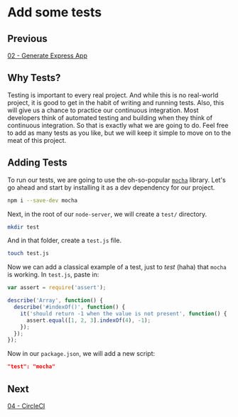 # Add some tests

## Previous

[02 - Generate Express App](https://github.com/full-stack-hackers/digoc-cicd-node/blob/02-express/GUIDE.md)

## Why Tests?

Testing is important to every real project. And while this is no real-world project, it is good to get in the habit of writing and running tests. Also, this will give us a chance to practice
our continuous integration. Most developers think of automated testing and building when they think of continuous integration. So that is exactly what we are going to do. Feel free to add 
as many tests as you like, but we will keep it simple to move on to the meat of this project.

## Adding Tests

To run our tests, we are going to use the oh-so-popular [`mocha`](https://mochajs.org/) library. Let's go ahead and start by installing it as a dev dependency for our project. 

```bash
npm i --save-dev mocha
```

Next, in the root of our `node-server`, we will create a `test/` directory.

```bash
mkdir test
```

And in that folder, create a `test.js` file.

```bash
touch test.js
```

Now we can add a classical example of a test, just to *test* (haha) that `mocha` is working. In `test.js`, paste in:

```javascript
var assert = require('assert');

describe('Array', function() {
  describe('#indexOf()', function() {
    it('should return -1 when the value is not present', function() {
      assert.equal([1, 2, 3].indexOf(4), -1);
    });
  });
});
```

Now in our `package.json`, we will add a new script:

```json
"test": "mocha"
```

## Next

[04 - CircleCI](https://github.com/full-stack-hackers/digoc-cicd-node/blob/04-circleci/GUIDE.md)
